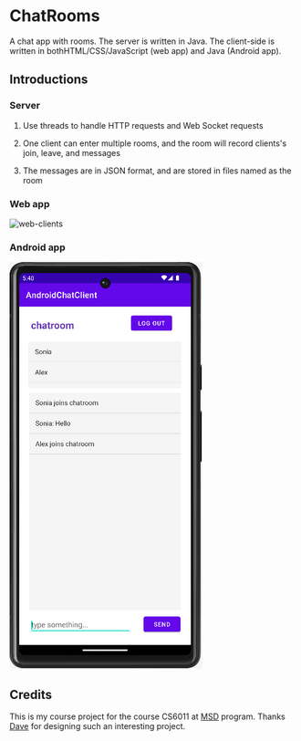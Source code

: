 # ChatRooms
A chat app with rooms. The server is written in Java. The client-side is written in bothHTML/CSS/JavaScript (web app) and Java (Android app).

## Introductions

### Server
1. Use threads to handle HTTP requests and Web Socket requests

2. One client can enter multiple rooms, and the room will record clients's join, leave, and messages

3. The messages are in JSON format, and are stored in files named as the room

### Web app

![web-clients](./images/clients.gif)

### Android app

![androiClents](./images/androiClents.png)



## Credits

This is my course project for the course CS6011 at [MSD](https://msd.utah.edu/?gclid=CjwKCAiAmuKbBhA2EiwAxQnt75vBtdNGBe7s0Bw--3lTKtnSo7SIWoJFL_pShCbyO1GSJZbeqGL_exoCaG8QAvD_BwE) program. Thanks [Dave](http://www.cs.utah.edu/~dav/) for designing such an interesting project.
